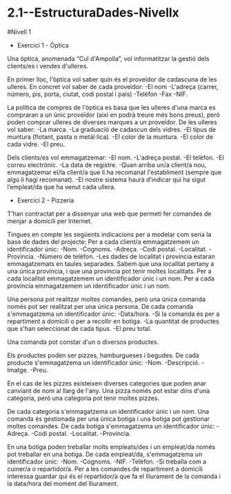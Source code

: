 # 2.1--EstructuraDades-Nivellx

#Nivell 1

- Exercici 1 - Òptica
  
Una òptica, anomenada “Cul d'Ampolla”, vol informatitzar la gestió dels clients/es i vendes d'ulleres.

En primer lloc, l'òptica vol saber quin és el proveïdor de cadascuna de les ulleres. En concret vol saber de cada proveïdor:
-El nom
-L'adreça (carrer, número, pis, porta, ciutat, codi postal i país)
-Telèfon
-Fax
-NIF.

La política de compres de l'òptica es basa que les ulleres d'una marca es compraran a un únic proveïdor (així en podrà treure més bons preus), però poden comprar ulleres de diverses marques a un proveïdor. De les ulleres vol saber:
-La marca.
-La graduació de cadascun dels vidres.
-El tipus de muntura (flotant, pasta o metàl·lica).
-El color de la muntura.
-El color de cada vidre.
-El preu.

Dels clients/es vol emmagatzemar:
-El nom.
-L'adreça postal.
-El telèfon.
-El correu electrònic.
-La data de registre.
-Quan arriba un/a client/a nou, emmagatzemar el/la client/a que li ha recomanat l'establiment (sempre que algú li hagi recomanat).
-El nostre sistema haurà d’indicar qui ha sigut l’empleat/da que ha venut cada ullera.

- Exercici 2 - Pizzeria
  
T’han contractat per a dissenyar una web que permeti fer comandes de menjar a domicili per Internet.

Tingues en compte les següents indicacions per a modelar com seria la base de dades del projecte:
Per a cada client/a emmagatzemem un identificador únic:
-Nom.
-Cognoms.
-Adreça.
-Codi postal.
-Localitat.
-Província.
-Número de telèfon.
-Les dades de localitat i província estaran emmagatzemats en taules separades. Sabem que una localitat pertany a una única província, i que una província pot tenir moltes localitats. Per a cada localitat emmagatzemem un identificador únic i un nom. Per a cada província emmagatzemem un identificador únic i un nom.

Una persona pot realitzar moltes comandes, però una única comanda només pot ser realitzat per una única persona. De cada comanda s'emmagatzema un identificador únic:
-Data/hora.
-Si la comanda és per a repartiment a domicili o per a recollir en botiga.
-La quantitat de productes que s'han seleccionat de cada tipus.
-El preu total.

Una comanda pot constar d'un o diversos productes.


Els productes poden ser pizzes, hamburgueses i begudes. De cada producte s'emmagatzema un identificador únic:
-Nom.
-Descripció.
-Imatge.
-Preu.

En el cas de les pizzes existeixen diverses categories que poden anar canviant de nom al llarg de l'any. Una pizza només pot estar dins d'una categoria, però una categoria pot tenir moltes pizzes.


De cada categoria s'emmagatzema un identificador únic i un nom. Una comanda és gestionada per una única botiga i una botiga pot gestionar moltes comandes. De cada botiga s'emmagatzema un identificador únic:
-Adreça.
-Codi postal.
-Localitat.
-Província.


En una botiga poden treballar molts empleats/des i un empleat/da només pot treballar en una botiga. De cada empleat/da, s'emmagatzema un identificador únic:
-Nom.
-Cognoms.
-NIF.
-Telèfon.
-Si treballa com a cuiner/a o repartidor/a. Per a les comandes de repartiment a domicili interessa guardar qui és el repartidor/a que fa el lliurament de la comanda i la data/hora del moment del lliurament.
